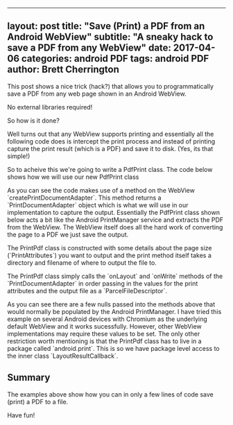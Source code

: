 
---
layout: post
title:  "Save (Print) a PDF from an Android WebView"
subtitle: "A sneaky hack to save a PDF from any WebView"
date:   2017-04-06
categories: android PDF
tags: android PDF
author: Brett Cherrington
---

<section class="blog-intro">
<div class="col-md-12">
	<p>This post shows a nice trick (hack?) that allows you to programmatically save a PDF from any web page shown in an Android WebView.</p>
  <p>No external libraries required!</p>
</div>
</section>

<div class="col-md-12">
  <p>So how is it done?</p>
  <p>Well turns out that any WebView supports printing and essentially all the following code does is intercept the
  print process and instead of printing capture the print result (which is a PDF) and save it to disk. (Yes, its that simple!)</p>
  <p>So to acheive this we're going to write a PdfPrint class. The code below shows how we will use our new PdfPrint class</p>
  <script src="https://gist.github.com/brettwold/e8dc5ff02ecb07aebf4c96e130caf65b.js"></script>
  <p>As you can see the code makes use of a method on the WebView `createPrintDocumentAdapter`. This method returns 
  a `PrintDocumentAdapter` object which is what we will use in our implementation to capture the output. Essentially the
  PdfPrint class shown below acts a bit like the Android PrintManager service and extracts the PDF from the WebView. The
  WebView itself does all the hard work of converting the page to a PDF we just save the output.</p>
  <p>The PrintPdf class is constructed with some details about the page size (`PrintAttributes`) you want to output and the
  print method itself takes a directory and filename of where to output the file to.</p>
  <script src="https://gist.github.com/brettwold/838c092329c486b6112c8ebe94c8007e.js"></script>
  <p>The PrintPdf class simply calls the `onLayout` and `onWrite` methods of the `PrintDocumentAdapter` in order passing
  in the values for the print attributes and the output file as a `ParcelFileDescriptor`.</p>
  <p>As you can see there are a few nulls passed into the methods above that would normally be populated by the Android
  PrintManager. I have tried this example on several Android devices with Chromium as the underlying default WebView and it
  works sucessfully. However, other WebView implementations may require these values to be set. The only other restriction
  worth mentioning is that the PrintPdf class has to live in a package called `android.print`. This is so we have package
  level access to the inner class `LayoutResultCallback`.</p>
  <h2>Summary</h2>
  <p>The examples above show how you can in only a few lines of code save (print) a PDF to a file.</p>
  <p>Have fun!</p>

</div>
